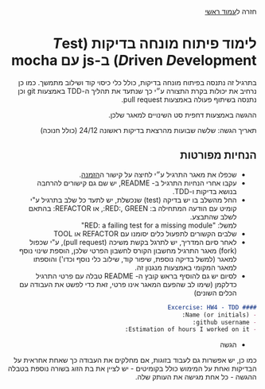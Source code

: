 <div dir="rtl">
<div>
</div>

חזרה ל[עמוד ראשי](../../../..)


# לימוד פיתוח מונחה בדיקות (*T*est *D*riven *D*evelopment) ב-js עם mocha

בתרגיל זה נתנסה בפיתוח מונחה בדיקות, כולל כלי כיסוי קוד ושילוב מתמשך.
כמו כן נרחיב את יכולות בקרת התצורה ע״י כך שנתעד את תהליך ה-TDD באמצעות git וכן נתנסה בשיתוף פעולה באמצעות pull request.

ההגשה באמצעות דחפית סט השינויים למאגר שלכן.

תאריך הגשה:  שלשה שבועות מהרצאת בדיקות ראשונה 24/12 (כולל חנוכה)

## הנחיות מפורטות

- שכפלו את מאגר התרגיל ע״י לחיצה על קישור ה[הזמנה][ex4-invitation].
- עקבו אחרי הנחיות התרגיל ב- README, יש שם גם קישורים להרחבה בנושא בדיקות ו-TDD.
- החל מהשלב בו יש בדיקה (test) שנכשלת, יש לתעד כל שלב בתרגיל ע"י קומיט עם הודעה המתחילה ב: RED:, GREEN:, או REFACTOR: בהתאם לשלב שהתבצע. <br/>למשל: "RED: a failing test for a missing module"
- שלבים הקשורים לתפעול כלים יסומנו עם REFACTOR או TOOL
- לאחר סיום המדריך, יש לתרגל בקשת משיכה (pull request), ע"י שכפול (fork) מאגר התרגיל מחשבון הקורס לחשבון הפרטי שלכן, הוספת שינוי נוסף למאגר (למשל בדיקה נוספת, שיפור קוד, שילוב כלי נוסף וכדו') והוספתו למאגר המקומי באמצעות מנגנון זה.
- לסיום יש גם להוסיף בראש קובץ ה- README טבלה עם פרטי התרגיל כדלקמן (שימו לב שהפעם המאגר אינו פרטי, זאת כדי לפשט את העבודה עם הכלים השונים)

```markdown
#### Excercise: HW4 - TDD
- Name (or initials):
- github username: 
- Estimation of hours I worked on it: 
```
- הגשה

כמו כן, יש אפשרות גם לעבוד בזוגות, אם מחלקים את העבודה כך שאחת אחראית על הבדיקות ואחת על המימוש כולל בקומיטים - יש לציין את בת הזוג בשורה נוספת בטבלה ההגשה - כל אחת מגישה את העותק שלה.

<!-- links -->
[ex4-invitation]: https://classroom.github.com/a/y0k10bIo